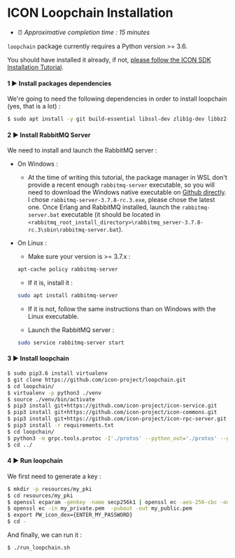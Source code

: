 # ICON Loopchain Installation

- ⏰ *Approximative completion time : 15 minutes*

`loopchain` package currently requires a Python version >= 3.6.

You should have installed it already, if not, [please follow the ICON SDK Installation Tutorial](iconsdk.md).

#### 1 ▶ Install packages dependencies

We're going to need the following dependencies in order to install loopchain (yes, that is a lot) :

```bash
$ sudo apt install -y git build-essential libssl-dev zlib1g-dev libbz2-dev libreadline-dev libsqlite3-dev wget curl llvm libncurses5-dev libncursesw5-dev xz-utils tk-dev autoconf libtool libsecp256k1-dev autoconf automake libtool pkg-config libleveldb1v5 libleveldb-dev openssl lsof
```

#### 2 ▶ Install RabbitMQ Server

We need to install and launch the RabbitMQ server :

 - On Windows :
    - At the time of writing this tutorial, the package manager in WSL don't provide a recent enough `rabbitmq-server` executable, so you will need to download the Windows native executable on [Github directly](https://github.com/rabbitmq/rabbitmq-server/releases). I chose `rabbitmq-server-3.7.8-rc.3.exe`, please chose the latest one. Once Erlang and RabbitMQ installed, launch the `rabbitmq-server.bat` executable (it should be located in `<rabbitmq_root_install_directory>\rabbitmq_server-3.7.8-rc.3\sbin\rabbitmq-server.bat`).

 - On Linux : 
    - Make sure your version is >= 3.7.x :
    ```bash
    apt-cache policy rabbitmq-server
    ```

    - If it is, install it : 
    ```bash
    sudo apt install rabbitmq-server
    ```

    - If it is not, follow the same instructions than on Windows with the Linux executable.

    - Launch the RabbitMQ server :
    ```bash
    sudo service rabbitmq-server start
    ```

#### 3 ▶ Install loopchain

```bash
$ sudo pip3.6 install virtualenv
$ git clone https://github.com/icon-project/loopchain.git
$ cd loopchain/
$ virtualenv -p python3 ./venv
$ source ./venv/bin/activate
$ pip3 install git+https://github.com/icon-project/icon-service.git
$ pip3 install git+https://github.com/icon-project/icon-commons.git
$ pip3 install git+https://github.com/icon-project/icon-rpc-server.git
$ pip3 install -r requirements.txt
$ cd loopchain/
$ python3 -m grpc.tools.protoc -I'./protos' --python_out='./protos' --grpc_python_out='./protos' './protos/loopchain.proto'
$ cd ../
```

#### 4 ▶ Run loopchain

We first need to generate a key :

```bash
$ mkdir -p resources/my_pki
$ cd resources/my_pki
$ openssl ecparam -genkey -name secp256k1 | openssl ec -aes-256-cbc -out my_private.pem
$ openssl ec -in my_private.pem  -pubout -out my_public.pem
$ export PW_icon_dex={ENTER_MY_PASSWORD}
$ cd -
```

And finally, we can run it :

```bash
$ ./run_loopchain.sh
```
